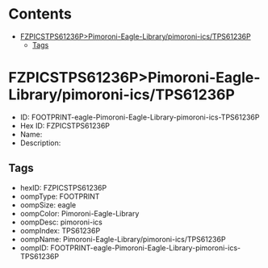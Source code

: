 



Contents
========

* [FZPICSTPS61236P>Pimoroni-Eagle-Library/pimoroni-ics/TPS61236P](#fzpicstps61236ppimoroni-eagle-librarypimoroni-icstps61236p)
	* [Tags](#tags)

# FZPICSTPS61236P>Pimoroni-Eagle-Library/pimoroni-ics/TPS61236P

- ID: FOOTPRINT-eagle-Pimoroni-Eagle-Library-pimoroni-ics-TPS61236P
- Hex ID: FZPICSTPS61236P
- Name: 
- Description: 

## Tags

- hexID: FZPICSTPS61236P
- oompType: FOOTPRINT
- oompSize: eagle
- oompColor: Pimoroni-Eagle-Library
- oompDesc: pimoroni-ics
- oompIndex: TPS61236P
- oompName: Pimoroni-Eagle-Library/pimoroni-ics/TPS61236P
- oompID: FOOTPRINT-eagle-Pimoroni-Eagle-Library-pimoroni-ics-TPS61236P
